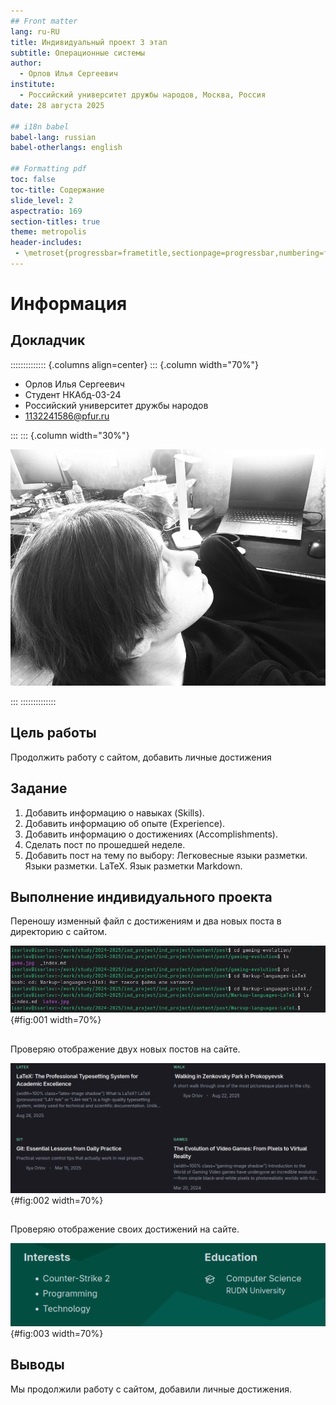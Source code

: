 ```yaml
---
## Front matter
lang: ru-RU
title: Индивидуальный проект 3 этап
subtitle: Операционные системы
author:
  - Орлов Илья Сергеевич
institute:
  - Российский университет дружбы народов, Москва, Россия
date: 28 августа 2025

## i18n babel
babel-lang: russian
babel-otherlangs: english

## Formatting pdf
toc: false
toc-title: Содержание
slide_level: 2
aspectratio: 169
section-titles: true
theme: metropolis
header-includes:
 - \metroset{progressbar=frametitle,sectionpage=progressbar,numbering=fraction}
---
```


# Информация

## Докладчик

:::::::::::::: {.columns align=center}
::: {.column width="70%"}

  * Орлов Илья Сергеевич
  * Студент НКАбд-03-24
  * Российский университет дружбы народов
  * [1132241586@pfur.ru](1132241586@pfur.ru)

:::
::: {.column width="30%"}

![](image/rutnixya.jpg)

:::
::::::::::::::


## Цель работы

Продолжить работу с сайтом, добавить личные достижения

## Задание

1. Добавить информацию о навыках (Skills).
2. Добавить информацию об опыте (Experience).
3. Добавить информацию о достижениях (Accomplishments).
4. Сделать пост по прошедшей неделе.
5. Добавить пост на тему по выбору: Легковесные языки разметки. Языки разметки. LaTeX. Язык разметки Markdown.

## Выполнение индивидуального проекта

Переношу изменный файл с достижениям и два новых поста в директорию с сайтом. 

![Изменение сайта](image/1.png){#fig:001 width=70%}

##

Проверяю отображение двух новых постов на сайте. 

![Проверка создания 2 постов](image/2.png){#fig:002 width=70%}

##

Проверяю отображение своих достижений на сайте. 

![Проверка обновления достижений на сайте](image/3.png){#fig:003 width=70%}

## Выводы

Мы продолжили работу с сайтом, добавили личные достижения.
